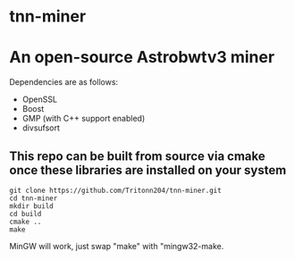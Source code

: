 # tnn-miner
# An open-source Astrobwtv3 miner

Dependencies are as follows:
  - OpenSSL
  - Boost
  - GMP (with C++ support enabled)
  - divsufsort

## This repo can be built from source via cmake once these libraries are installed on your system
```
git clone https://github.com/Tritonn204/tnn-miner.git
cd tnn-miner
mkdir build
cd build
cmake ..
make
```
MinGW will work, just swap "make" with "mingw32-make.
